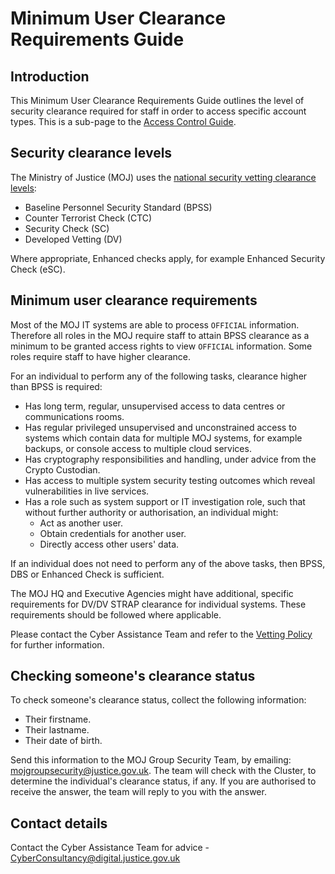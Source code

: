 # Minimum User Clearance Requirements Guide

## Introduction

This Minimum User Clearance Requirements Guide outlines the level of security clearance required for staff in order to access specific account types. This is a sub-page to the [Access Control Guide](access-control-guide.md).

## Security clearance levels

The Ministry of Justice \(MOJ\) uses the [national security vetting clearance levels](https://www.gov.uk/government/publications/united-kingdom-security-vetting-clearance-levels):

-   Baseline Personnel Security Standard \(BPSS\)
-   Counter Terrorist Check \(CTC\)
-   Security Check \(SC\)
-   Developed Vetting \(DV\)

Where appropriate, Enhanced checks apply, for example Enhanced Security Check \(eSC\).

## Minimum user clearance requirements

Most of the MOJ IT systems are able to process `OFFICIAL` information. Therefore all roles in the MOJ require staff to attain BPSS clearance as a minimum to be granted access rights to view `OFFICIAL` information. Some roles require staff to have higher clearance.

For an individual to perform any of the following tasks, clearance higher than BPSS is required:

-   Has long term, regular, unsupervised access to data centres or communications rooms.
-   Has regular privileged unsupervised and unconstrained access to systems which contain data for multiple MOJ systems, for example backups, or console access to multiple cloud services.
-   Has cryptography responsibilities and handling, under advice from the Crypto Custodian.
-   Has access to multiple system security testing outcomes which reveal vulnerabilities in live services.
-   Has a role such as system support or IT investigation role, such that without further authority or authorisation, an individual might:
    -   Act as another user.
    -   Obtain credentials for another user.
    -   Directly access other users' data.

If an individual does not need to perform any of the above tasks, then BPSS, DBS or Enhanced Check is sufficient.

The MOJ HQ and Executive Agencies might have additional, specific requirements for DV/DV STRAP clearance for individual systems. These requirements should be followed where applicable.

Please contact the Cyber Assistance Team and refer to the [Vetting Policy](https://intranet.justice.gov.uk/guidance/hr/recruitment/security-vetting/) for further information.

## Checking someone's clearance status

To check someone's clearance status, collect the following information:

-   Their firstname.
-   Their lastname.
-   Their date of birth.

Send this information to the MOJ Group Security Team, by emailing: [mojgroupsecurity@justice.gov.uk](mailto:mojgroupsecurity@justice.gov.uk). The team will check with the Cluster, to determine the individual's clearance status, if any. If you are authorised to receive the answer, the team will reply to you with the answer.

## Contact details

Contact the Cyber Assistance Team for advice - [CyberConsultancy@digital.justice.gov.uk](mailto:CyberConsultancy@digital.justice.gov.uk)

